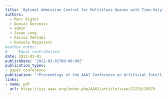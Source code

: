 ```yaml
---
title: 'Optimal Admission Control for Multiclass Queues with Time-Varying Arrival Rates via State Abstraction'
authors:
  - Marc Rigter
  - Danial Dervovic
  - admin
  - Jason Long
  - Parisa Zehtabi
  - Daniele Magazzeni 
#author_notes:
#  - 'Equal contribution'
date: 2022-03-01
publishDate: '2022-03-01T00:00:00Z'
publication_types:
- paper-conference
publication: '*Proceedings of the AAAI Conference on Artificial Intelligence (AAAI 2022)*'
links:
- name: pdf
  url: https://ojs.aaai.org/index.php/AAAI/article/view/21229/20978
---
```



